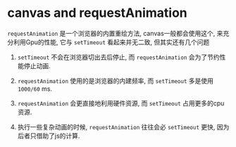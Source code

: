 <!--
Created: Mon Aug 26 2019 15:19:10 GMT+0800 (China Standard Time)
Modified: Sat Jun 13 2020 18:52:42 GMT+0800 (China Standard Time)
-->

# canvas and requestAnimation

`requestAnimation` 是一个浏览器的内置重绘方法, canvas一般都会使用这个, 来充分利用Gpu的性能, 它与 `setTimeout` 看起来并无二致, 但其实还有几个问题

1. `setTimeout` 不会在浏览器切出去后停止, 而 `requestAnimation` 会为了节约性能停止动画. 

2. `requestAnimation` 使用的是浏览器的内建频率, 而 `setTimeout` 多是使用 `1000/60` ms. 

3. `requestAnimation` 会更直接地利用硬件资源, 而 `setTimeout` 占用更多的cpu资源. 

4. 执行一些复杂动画的时候, `requestAnimation` 往往会必 `setTimeout` 更快, 因为后者只借助了js的计算.
